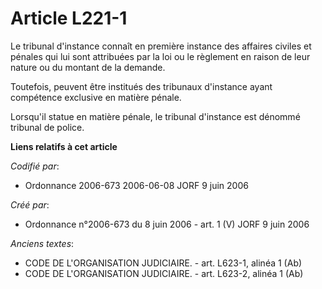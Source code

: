 # Article L221-1

Le tribunal d'instance connaît en première instance des affaires civiles et pénales qui lui sont attribuées par la loi ou le
règlement en raison de leur nature ou du montant de la demande.

Toutefois, peuvent être institués des tribunaux d'instance ayant compétence exclusive en matière pénale.

Lorsqu'il statue en matière pénale, le tribunal d'instance est dénommé tribunal de police.

**Liens relatifs à cet article**

_Codifié par_:

  - Ordonnance 2006-673 2006-06-08 JORF 9 juin 2006

_Créé par_:

  - Ordonnance n°2006-673 du 8 juin 2006 - art. 1 (V) JORF 9 juin 2006

_Anciens textes_:

  - CODE DE L'ORGANISATION JUDICIAIRE. - art. L623-1, alinéa 1 (Ab)
  - CODE DE L'ORGANISATION JUDICIAIRE. - art. L623-2, alinéa 1 (Ab)
